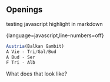 ## Openings

testing javascript highlight in markdown 

{language=javascript,line-numbers=off}
```javascript
Austria(Balkan Gambit)
A Vie - Tri/Gal/Bud  
A Bud - Ser  
F Tri - Alb  
```

What does that look like? 